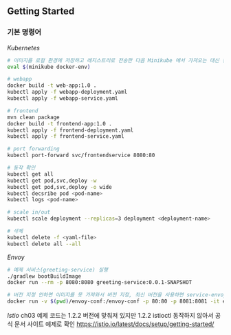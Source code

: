 ## Getting Started

### 기본 명령어
*Kubernetes*
```bash
# 이미지를 로컬 환경에 저장하고 레지스트리로 전송한 다음 Minikube 에서 가져오는 대신 컨테이너 이미지를 Minikube 인스턴스에 직접 저장할 수 있다.
eval $(minikube docker-env)

# webapp
docker build -t web-app:1.0 .
kubectl apply -f webapp-deployment.yaml
kubectl apply -f webapp-service.yaml

# frontend
mvn clean package
docker build -t frontend-app:1.0 .
kubectl apply -f frontend-deployment.yaml
kubectl apply -f frontend-service.yaml

# port forwarding
kubectl port-forward svc/frontendservice 8080:80

# 동작 확인
kubectl get all
kubectl get pod,svc,deploy -w
kubectl get pod,svc,deploy -o wide
kubectl decsribe pod <pod-name>
kubectl logs <pod-name>

# scale in/out
kubectl scale deployment --replicas=3 deployment <deployment-name> 

# 삭제
kubectl delete -f <yaml-file>
kubectl delete all --all
```

*Envoy*
```bash
# 예제 서비스(greeting-service) 실행
./gradlew bootBuildImage
docker run --rm -p 8080:8080 greeting-service:0.0.1-SNAPSHOT

# 버전 지정 안하면 이미지를 못 가져와서 버전 지정, 최신 버전을 사용하면 service-envoy.yaml 설정 오류 발생
docker run -v $(pwd)/envoy-conf:/envoy-conf -p 80:80 -p 8081:8081 -it envoyproxy/envoy-alpine:v1.10.0 envoy -c ./envoy-conf/service-envoy.yaml
```

*Istio*
ch03 예제 코드는 1.2.2 버전에 맞춰져 있지만 1.2.2 istioctl 동작하지 않아서 공식 문서 사이트 예제로 확인
https://istio.io/latest/docs/setup/getting-started/
